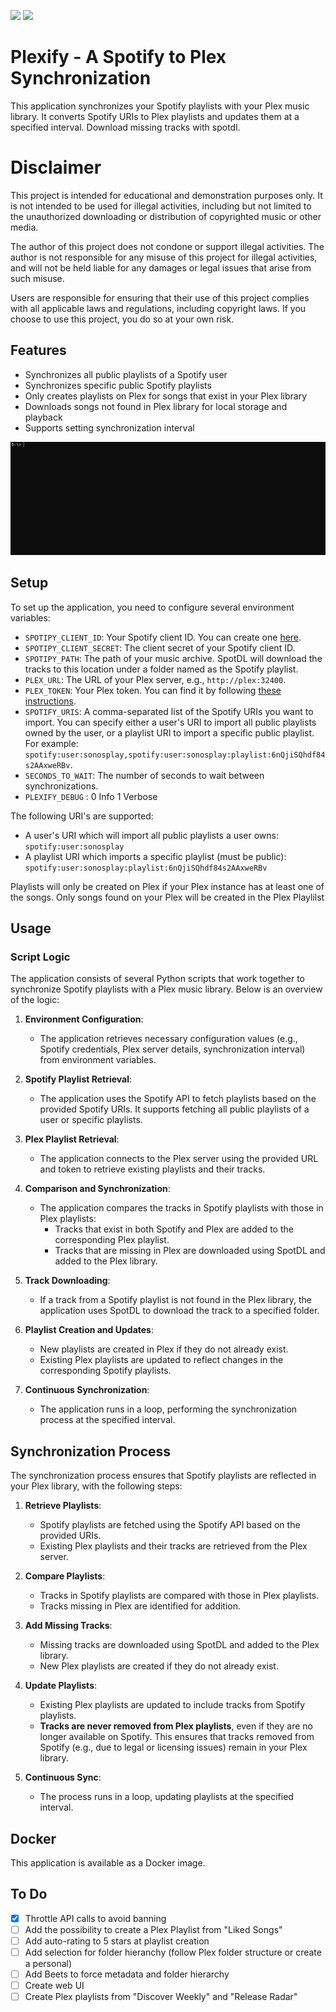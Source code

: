 ![](https://img.shields.io/docker/pulls/nyancod3r/plexify?logo=docker&link=https%3A%2F%2Fhub.docker.com%2Fr%2Fnyancod3r%2Fplexify) ![](https://img.shields.io/docker/stars/nyancod3r/plexify?logo=docker&link=https%3A%2F%2Fhub.docker.com%2Fr%2Fnyancod3r%2Fplexify)

# Plexify - A Spotify to Plex Synchronization
This application synchronizes your Spotify playlists with your Plex music library. It converts Spotify URIs to Plex playlists and updates them at a specified interval. Download missing tracks with spotdl.

# Disclaimer

This project is intended for educational and demonstration purposes only. It is not intended to be used for illegal activities, including but not limited to the unauthorized downloading or distribution of copyrighted music or other media.

The author of this project does not condone or support illegal activities. The author is not responsible for any misuse of this project for illegal activities, and will not be held liable for any damages or legal issues that arise from such misuse.

Users are responsible for ensuring that their use of this project complies with all applicable laws and regulations, including copyright laws. If you choose to use this project, you do so at your own risk.

## Features

- Synchronizes all public playlists of a Spotify user
- Synchronizes specific public Spotify playlists
- Only creates playlists on Plex for songs that exist in your Plex library
- Downloads songs not found in Plex library for local storage and playback
- Supports setting synchronization interval
  
![](files/run_example.gif)

## Setup

To set up the application, you need to configure several environment variables:

- `SPOTIPY_CLIENT_ID`: Your Spotify client ID. You can create one [here](https://developer.spotify.com/dashboard/login).
- `SPOTIPY_CLIENT_SECRET`: The client secret of your Spotify client ID.
- `SPOTIPY_PATH`: The path of your music archive. SpotDL will download the tracks to this location under a folder named as the Spotify playlist.
- `PLEX_URL`: The URL of your Plex server, e.g., `http://plex:32400`.
- `PLEX_TOKEN`: Your Plex token. You can find it by following [these instructions](https://support.plex.tv/articles/204059436-finding-an-authentication-token-x-plex-token/).
- `SPOTIFY_URIS`: A comma-separated list of the Spotify URIs you want to import. You can specify either a user's URI to import all public playlists owned by the user, or a playlist URI to import a specific public playlist. For example: `spotify:user:sonosplay,spotify:user:sonosplay:playlist:6nQjiSQhdf84s2AAxweRBv`.
- `SECONDS_TO_WAIT`: The number of seconds to wait between synchronizations.
- `PLEXIFY_DEBUG` : 0 Info 1 Verbose

The following URI's are supported:
* A user's URI which will import all public playlists a user owns: `spotify:user:sonosplay`
* A playlist URI which imports a specific playlist (must be public): `spotify:user:sonosplay:playlist:6nQjiSQhdf84s2AAxweRBv`

Playlists will only be created on Plex if your Plex instance has at least one of the songs. Only songs found on your Plex will be created in the Plex Playlilst

## Usage

### Script Logic

The application consists of several Python scripts that work together to synchronize Spotify playlists with a Plex music library. Below is an overview of the logic:

1. **Environment Configuration**:
   - The application retrieves necessary configuration values (e.g., Spotify credentials, Plex server details, synchronization interval) from environment variables.

2. **Spotify Playlist Retrieval**:
   - The application uses the Spotify API to fetch playlists based on the provided Spotify URIs. It supports fetching all public playlists of a user or specific playlists.

3. **Plex Playlist Retrieval**:
   - The application connects to the Plex server using the provided URL and token to retrieve existing playlists and their tracks.

4. **Comparison and Synchronization**:
   - The application compares the tracks in Spotify playlists with those in Plex playlists:
     - Tracks that exist in both Spotify and Plex are added to the corresponding Plex playlist.
     - Tracks that are missing in Plex are downloaded using SpotDL and added to the Plex library.

5. **Track Downloading**:
   - If a track from a Spotify playlist is not found in the Plex library, the application uses SpotDL to download the track to a specified folder.

6. **Playlist Creation and Updates**:
   - New playlists are created in Plex if they do not already exist.
   - Existing Plex playlists are updated to reflect changes in the corresponding Spotify playlists.

7. **Continuous Synchronization**:
   - The application runs in a loop, performing the synchronization process at the specified interval.

## Synchronization Process

The synchronization process ensures that Spotify playlists are reflected in your Plex library, with the following steps:

1. **Retrieve Playlists**:
   - Spotify playlists are fetched using the Spotify API based on the provided URIs.
   - Existing Plex playlists and their tracks are retrieved from the Plex server.

2. **Compare Playlists**:
   - Tracks in Spotify playlists are compared with those in Plex playlists.
   - Tracks missing in Plex are identified for addition.

3. **Add Missing Tracks**:
   - Missing tracks are downloaded using SpotDL and added to the Plex library.
   - New Plex playlists are created if they do not already exist.

4. **Update Playlists**:
   - Existing Plex playlists are updated to include tracks from Spotify playlists.
   - **Tracks are never removed from Plex playlists**, even if they are no longer available on Spotify. This ensures that tracks removed from Spotify (e.g., due to legal or licensing issues) remain in your Plex library.

5. **Continuous Sync**:
   - The process runs in a loop, updating playlists at the specified interval.

## Docker

This application is available as a Docker image.

## To Do
- [X] Throttle API calls to avoid banning
- [ ] Add the possibility to create a Plex Playlist from "Liked Songs"
- [ ] Add auto-rating to 5 stars at playlist creation
- [ ] Add selection for folder hieranchy (follow Plex folder structure or create a personal)
- [ ] Add Beets to force metadata and folder hierarchy
- [ ] Create web UI
- [ ] Create Plex playlists from "Discover Weekly" and "Release Radar"
